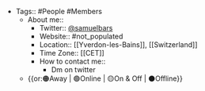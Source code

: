 - Tags:: #People #Members
    - About me::
        - Twitter:: [@samuelbars](https://twitter.com/samuelbars)
        - Website:: #not_populated 
        - Location:: [[Yverdon-les-Bains]], [[Switzerland]]
        - Time Zone:: [[CET]]
        - How to contact me::
            - Dm on twitter
    - {{or:🟠Away | 🟢Online | 🟡On & Off | ⚫️Offline}}

